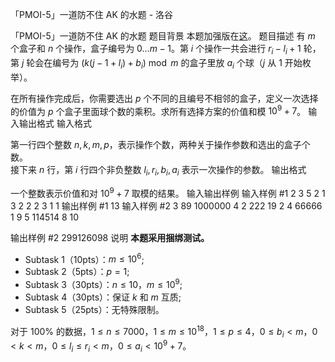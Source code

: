 



「PMOI-5」一道防不住 AK 的水题 - 洛谷














「PMOI-5」一道防不住 AK 的水题
题目背景
本题加强版在[这](https://www.luogu.com.cn/problem/U203487)。
题目描述
有 $m$ 个盒子和 $n$ 个操作，盒子编号为 $0\dots m-1$。第 $i$ 个操作一共会进行 $r_i-l_i+1$ 轮，第 $j$ 轮会在编号为 $(k(j-1+l_i)+b_i)\bmod m$ 的盒子里放 $a_i$ 个球（$j$ 从 $1$ 开始枚举）。

在所有操作完成后，你需要选出 $p$ 个不同的且编号不相邻的盒子，定义一次选择的价值为 $p$ 个盒子里面球个数的乘积。求所有选择方案的价值和模 $10^9+7$。
输入输出格式
输入格式

第一行四个整数 $n,k,m,p$，表示操作个数，两种关于操作参数和选出的盒子个数。  
接下来 $n$ 行，第 $i$ 行四个非负整数 $l_i,r_i,b_i,a_i$ 表示一次操作的参数。
输出格式

一个整数表示价值和对 $10^9+7$ 取模的结果。
输入输出样例
输入样例 #1
2 3 5 2
1 3 2 2
2 3 1 1
输出样例 #1
13
输入样例 #2
3 89 1000000 4
2 222 19 2
4 66666 1 9
5 114514 8 10

输出样例 #2
299126098
说明
**本题采用捆绑测试。**

- Subtask 1（10pts）：$m\le 10^6$;
- Subtask 2（5pts）：$p=1$;
- Subtask 3（30pts）：$n\le 10$，$m\le 10^9$;
- Subtask 4（30pts）：保证 $k$ 和 $m$ 互质;
- Subtask 5（25pts）：无特殊限制。

对于 $100\%$ 的数据，$1\le n\le 7000$，$1\le m\le 10^{18}$，$1\le p\le 4$，$0\le b_i< m$，$0<k<m$，$0\le l_i\le r_i< m$，$0\le a_i<10^9+7$。






